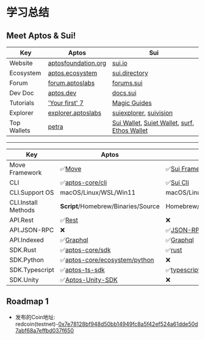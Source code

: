 # 学习总结

## Meet Aptos & Sui!

|Key|Aptos|Sui|
|---|---|---|
|Website|[aptosfoundation.org](https://aptosfoundation.org/)|[sui.io](https://sui.io)|
|Ecosystem|[aptos.ecosystem](https://aptosfoundation.org/ecosystem/projects/all)|[sui.directory](https://sui.directory/)|
|Forum|[forum.aptoslabs](https://forum.aptoslabs.com/)|[forums.sui](https://forums.sui.io/)|
|Dev Doc|[aptos.dev](https://aptos.dev/)|[docs.sui](https://docs.sui.io)|
|Tutorials|['Your first' 7](https://aptos.dev/tutorials)|[Magic Guides](https://docs.sui.io/guides/developer)|
|Explorer|[explorer.aptoslabs](https://explorer.aptoslabs.com/)|[suiexplorer](https://suiexplorer.com/), [suivision](https://suivision.xyz/)|
|Top Wallets|[petra](https://petra.app/)|[Sui Wallet](https://chrome.google.com/webstore/detail/opcgpfmipidbgpenhmajoajpbobppdil), [Suiet Wallet](https://chrome.google.com/webstore/detail/suiet-sui-wallet/khpkpbbcccdmmclmpigdgddabeilkdpd), [surf](https://surf.tech), [Ethos Wallet](https://ethoswallet.xyz/)|
---
|Key|Aptos|Sui|
|---|---|---|
|Move Framework|✅[Move](https://aptos.dev/reference/move)|✅[Sui Framework](https://github.com/MystenLabs/sui/tree/main/crates/sui-framework/docs)|
|CLI|✅[aptos-core/cli](https://github.com/aptos-labs/aptos-core/releases?q=cli&expanded=true)|✅[Sui Cli](https://github.com/MystenLabs/sui)|
|CLI.Support OS|macOS/Linux/WSL/Win11|macOS/Linux/WSL/Win11|
|CLI.Install Methods|**Script**/Homebrew/Binaries/Source|Homebrew/Binaries/Source/**Docker**|
|API.Rest|✅[Rest](https://aptos.dev/apis/fullnode-rest-api)|❌|
|API.JSON-RPC|❌|✅[JSON-RPC](https://docs.sui.io/references/sui-api)|
|API.Indexed|✅[Graphql](https://aptos.dev/indexer/indexer-landing)|✅[Graphql](https://docs.sui.io/references/sui-graphql)|
|SDK.Rust|✅[aptos-core/sdk](https://github.com/aptos-labs/aptos-core/tree/main/sdk)|✅[rust](https://github.com/MystenLabs/sui/tree/main/crates/sui-sdk)|
|SDK.Python|✅[aptos-core/ecosystem/python](https://github.com/aptos-labs/aptos-core/tree/main/ecosystem/python/sdk)|❌|
|SDK.Typescript|✅[aptos-ts-sdk](https://github.com/aptos-labs/aptos-ts-sdk)|✅[typescript](https://sdk.mystenlabs.com/typescript)|
|SDK.Unity|✅[Aptos-Unity-SDK](https://github.com/aptos-labs/Aptos-Unity-SDK)|❌|

## Roadmap 1
- 发布的Coin地址: redcoin(testnet)-[0x7e78128bf948d50bb14949fc8a5f42ef524a61dde50d7abf68a7effbd037f650](https://suiexplorer.com/object/0x7e78128bf948d50bb14949fc8a5f42ef524a61dde50d7abf68a7effbd037f650?network=testnet)